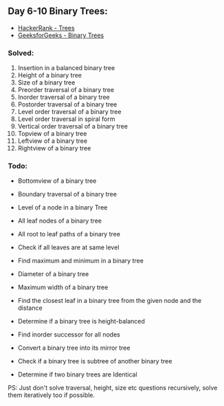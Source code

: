 ## Day 6-10 Binary Trees: 
* [HackerRank - Trees](https://www.hackerrank.com/domains/data-structures/trees)
* [GeeksforGeeks - Binary Trees](http://www.geeksforgeeks.org/data-structures/#BinaryTree)

### Solved:
1. Insertion in a balanced binary tree
2. Height of a binary tree
3. Size of a binary tree
4. Preorder traversal of a binary tree
5. Inorder traversal of a binary tree
6. Postorder traversal of a binary tree
7. Level order traversal of a binary tree
8. Level order traversal in spiral form
9. Vertical order traversal of a binary tree
10. Topview of a binary tree
11. Leftview of a binary tree
12. Rightview of a binary tree

### Todo:

* Bottomview of a binary tree
* Boundary traversal of a binary tree
* Level of a node in a binary Tree
* All leaf nodes of a binary tree
* All root to leaf paths of a binary tree
* Check if all leaves are at same level
* Find maximum and minimum in a binary tree
* Diameter of a binary tree
* Maximum width of a binary tree
* Find the closest leaf in a binary tree from the given node and the distance

* Determine if a binary tree is height-balanced
* Find inorder successor for all nodes
* Convert a binary tree into its mirror tree
* Check if a binary tree is subtree of another binary tree
* Determine if two binary trees are Identical


PS: Just don't solve traversal, height, size etc questions recursively, solve them iteratively too if possible.

